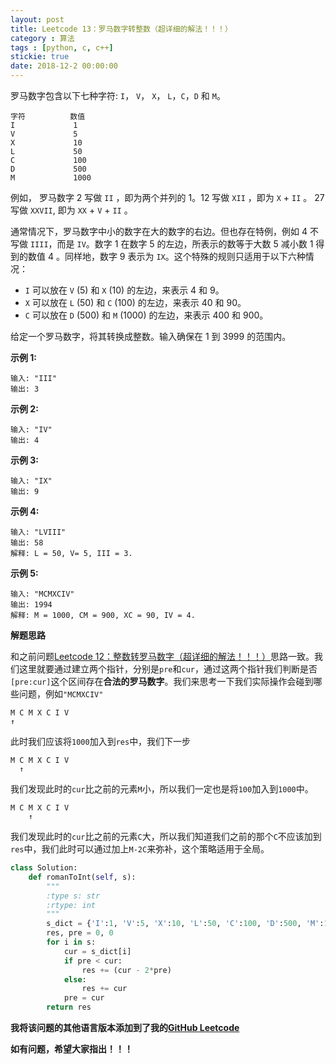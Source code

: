 ```yaml
---
layout: post
title: Leetcode 13：罗马数字转整数（超详细的解法！！！）
category : 算法
tags : [python, c, c++]
stickie: true
date: 2018-12-2 00:00:00
---
```


罗马数字包含以下七种字符: `I`， `V`， `X`， `L`，`C`，`D` 和 `M`。

```
字符          数值
I             1
V             5
X             10
L             50
C             100
D             500
M             1000
```

例如， 罗马数字 2 写做 `II` ，即为两个并列的 1。12 写做 `XII` ，即为 `X` + `II` 。 27 写做  `XXVII`, 即为 `XX` + `V` + `II` 。

通常情况下，罗马数字中小的数字在大的数字的右边。但也存在特例，例如 4 不写做 `IIII`，而是 `IV`。数字 1 在数字 5 的左边，所表示的数等于大数 5 减小数 1 得到的数值 4 。同样地，数字 9 表示为 `IX`。这个特殊的规则只适用于以下六种情况：

- `I` 可以放在 `V` (5) 和 `X` (10) 的左边，来表示 4 和 9。
- `X` 可以放在 `L` (50) 和 `C` (100) 的左边，来表示 40 和 90。 
- `C` 可以放在 `D` (500) 和 `M` (1000) 的左边，来表示 400 和 900。

给定一个罗马数字，将其转换成整数。输入确保在 1 到 3999 的范围内。

**示例 1:**

```
输入: "III"
输出: 3
```

**示例 2:**

```
输入: "IV"
输出: 4
```

**示例 3:**

```
输入: "IX"
输出: 9
```

**示例 4:**

```
输入: "LVIII"
输出: 58
解释: L = 50, V= 5, III = 3.
```

**示例 5:**

```
输入: "MCMXCIV"
输出: 1994
解释: M = 1000, CM = 900, XC = 90, IV = 4.
```

**解题思路**

和之前问题[Leetcode 12：整数转罗马数字（超详细的解法！！！）](https://blog.csdn.net/qq_17550379/article/details/84720953)思路一致。我们这里就要通过建立两个指针，分别是`pre`和`cur`，通过这两个指针我们判断是否`[pre:cur]`这个区间存在**合法的罗马数字**。我们来思考一下我们实际操作会碰到哪些问题，例如`"MCMXCIV"`

```
M C M X C I V
↑
```

此时我们应该将`1000`加入到`res`中，我们下一步

```
M C M X C I V
  ↑
```

我们发现此时的`cur`比之前的元素`M`小，所以我们一定也是将`100`加入到`1000`中。

```
M C M X C I V
    ↑
```

我们发现此时的`cur`比之前的元素`C`大，所以我们知道我们之前的那个`C`不应该加到`res`中，我们此时可以通过加上`M-2C`来弥补，这个策略适用于全局。

```python
class Solution:
    def romanToInt(self, s):
        """
        :type s: str
        :rtype: int
        """
        s_dict = {'I':1, 'V':5, 'X':10, 'L':50, 'C':100, 'D':500, 'M':1000}
        res, pre = 0, 0
        for i in s:
            cur = s_dict[i]
            if pre < cur:
                res += (cur - 2*pre)
            else:
                res += cur
            pre = cur
        return res
```

**我将该问题的其他语言版本添加到了我的[GitHub Leetcode](https://github.com/luliyucoordinate/Leetcode)**

**如有问题，希望大家指出！！！**